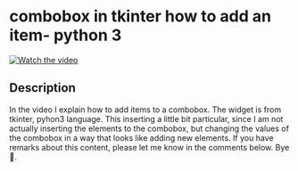 # combobox in tkinter  how to add an item- python 3

[![Watch the video](https://img.youtube.com/vi/VsobA6tyLiQ/hqdefault.jpg)](https://youtu.be/VsobA6tyLiQ)

## Description

  

In the video I explain how to add items to a combobox. The widget is from tkinter, pyhon3 language. This inserting a little bit particular, since I am not actually inserting the elements to the combobox, but changing the values of the combobox in a way that looks like adding new elements. If you have remarks about this content, please let me know in the comments below. Bye 🙂.

